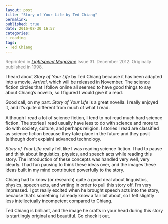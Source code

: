 ```yaml
---
layout: post
title: "Story of Your Life by Ted Chiang"
permalink:
published: true
date: 2016-08-30 16:57
categories:
- reading
tags:
- Ted Chiang
---
```


<p style="color: gray;">Reprinted in <em><a href="http://www.lightspeedmagazine.com/">Lightspeed Magazine</a></em> Issue 31. December 2012. Originally published in 1998.</p>

I heard about *Story of Your Life* by Ted Chiang because it has been adapted into a movie, *Arrival*, which will be released in November. The science fiction circles that I follow online all seemed to have good things to say about Chiang’s novella, so I figured I would give it a read.

Good call, on my part. *Story of Your Life* is a great novella. I really enjoyed it, and it’s quite different from much of what I read.

Although I read a lot of science fiction, I tend to not read much hard science fiction. The stories I read usually have less to do with science and more to do with society, culture, and perhaps religion. I stories I read are classified as science fiction because they take place in the future and they posit (although don’t explain) advanced technology.

*Story of Your Life* really felt like I was reading science fiction. I had to pause and think about linguistics, physics, and speech acts while reading this story. The introduction of these concepts was handled very well, very clearly. I had fun pausing to think these ideas over, and the images these ideas built in my mind contributed powerfully to the story.

Chiang had to know (or research) quite a good deal about linguistics, physics, speech acts, and writing in order to pull this story off. I’m very impressed. I got really excited when he brought speech acts into the story, because that’s something I already know a fair bit about, so I felt slightly less intellectually incompetent compared to Chiang.

Ted Chiang is brilliant, and the image he crafts in your head during this story is startlingly original and beautiful. Go check it out.
